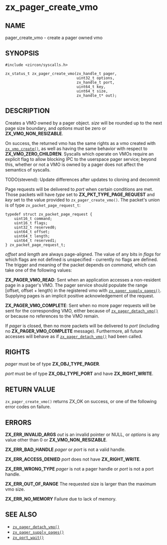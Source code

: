 # zx_pager_create_vmo

## NAME

<!-- Updated by update-docs-from-abigen, do not edit. -->

pager_create_vmo - create a pager owned vmo

## SYNOPSIS

<!-- Updated by update-docs-from-abigen, do not edit. -->

```
#include <zircon/syscalls.h>

zx_status_t zx_pager_create_vmo(zx_handle_t pager,
                                uint32_t options,
                                zx_handle_t port,
                                uint64_t key,
                                uint64_t size,
                                zx_handle_t* out);
```

## DESCRIPTION

Creates a VMO owned by a pager object. *size* will be rounded up to the next page size
boundary, and *options* must be zero or **ZX_VMO_NON_RESIZABLE**.

On success, the returned vmo has the same rights as a vmo created with [`zx_vmo_create()`], as well
as having the same behavior with respect to **ZX_VMO_ZERO_CHILDREN**. Syscalls which operate on VMOs
require an explicit flag to allow blocking IPC to the userspace pager service; beyond this, whether
or not a VMO is owned by a pager does not affect the semantics of syscalls.

TODO(stevend): Update differences after updates to cloning and decommit

Page requests will be delivered to *port* when certain conditions are met. Those packets will have
*type* set to **ZX_PKT_TYPE_PAGE_REQUEST** and *key* set to the value provided to
`zx_pager_create_vmo()`. The packet's union is of type `zx_packet_page_request_t`:

```
typedef struct zx_packet_page_request {
    uint16_t command;
    uint16_t flags;
    uint32_t reserved0;
    uint64_t offset;
    uint64_t length;
    uint64_t reserved1;
} zx_packet_page_request_t;
```

*offset* and *length* are always page-aligned. The value of any bits in *flags* for which flags
are not defined is unspecified - currently no flags are defined. The trigger and meaning of
the packet depends on *command*, which can take one of the following values:

**ZX_PAGER_VMO_READ**: Sent when an application accesses a non-resident page in a pager's VMO. The
pager service should populate the range [offset, offset + length) in the registered vmo with
[`zx_pager_supply_pages()`]. Supplying pages is an implicit positive acknowledgement of the request.

**ZX_PAGER_VMO_COMPLETE**: Sent when no more pager requests will be sent for the corresponding
VMO, either because of [`zx_pager_detach_vmo()`] or because no references to the VMO remain.

If *pager* is closed, then no more packets will be delivered to *port* (including no
**ZX_PAGER_VMO_COMPLETE** message). Furthermore, all future accesses will behave as if
[`zx_pager_detach_vmo()`] had been called.

## RIGHTS

<!-- Updated by update-docs-from-abigen, do not edit. -->

*pager* must be of type **ZX_OBJ_TYPE_PAGER**.

*port* must be of type **ZX_OBJ_TYPE_PORT** and have **ZX_RIGHT_WRITE**.

## RETURN VALUE

`zx_pager_create_vmo()` returns ZX_OK on success, or one of the following error codes on failure.

## ERRORS

**ZX_ERR_INVALID_ARGS** *out* is an invalid pointer or NULL, or *options* is any value other than
0 or **ZX_VMO_NON_RESIZABLE**.

**ZX_ERR_BAD_HANDLE** *pager* or *port* is not a valid handle.

**ZX_ERR_ACCESS_DENIED** *port* does not have **ZX_RIGHT_WRITE**.

**ZX_ERR_WRONG_TYPE** *pager* is not a pager handle or *port* is not a port handle.

**ZX_ERR_OUT_OF_RANGE** The requested size is larger than the maximum vmo size.

**ZX_ERR_NO_MEMORY**  Failure due to lack of memory.

## SEE ALSO

 - [`zx_pager_detach_vmo()`]
 - [`zx_pager_supply_pages()`]
 - [`zx_port_wait()`]

<!-- References updated by update-docs-from-abigen, do not edit. -->

[`zx_pager_detach_vmo()`]: pager_detach_vmo.md
[`zx_pager_supply_pages()`]: pager_supply_pages.md
[`zx_port_wait()`]: port_wait.md
[`zx_vmo_create()`]: vmo_create.md
